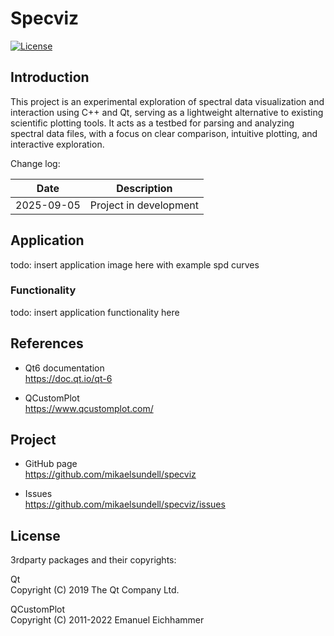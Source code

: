 Specviz
==================

[![License](https://img.shields.io/badge/license-BSD%203--Clause-blue.svg?style=flat-square)](https://github.com/mikaelsundell/brawtool/blob/master/README.md)

Introduction
------------

This project is an experimental exploration of spectral data visualization and interaction using C++ and Qt, serving as a lightweight alternative to existing scientific plotting tools. It acts as a testbed for parsing and analyzing spectral data files, with a focus on clear comparison, intuitive plotting, and interactive exploration.


Change log:

| Date       | Description                             |
|------------|-----------------------------------------|
| 2025-09-05 | Project in development |

Application
------------

todo: insert application image here with example spd curves

### Functionality

todo: insert application functionality here

References
-------------

* Qt6 documentation    
https://doc.qt.io/qt-6

* QCustomPlot   
https://www.qcustomplot.com/

Project
-------

* GitHub page   
https://github.com/mikaelsundell/specviz

* Issues   
https://github.com/mikaelsundell/specviz/issues

## License ##

3rdparty packages and their copyrights:

Qt   
Copyright (C) 2019 The Qt Company Ltd.

QCustomPlot   
Copyright (C) 2011-2022 Emanuel Eichhammer      